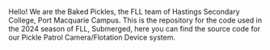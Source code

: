 Hello!
We are the Baked Pickles, the FLL team of Hastings Secondary College, Port Macquarie Campus.
This is the repository for the code used in the 2024 season of FLL, Submerged, here you can find the source code for our Pickle Patrol Camera/Flotation Device system.
